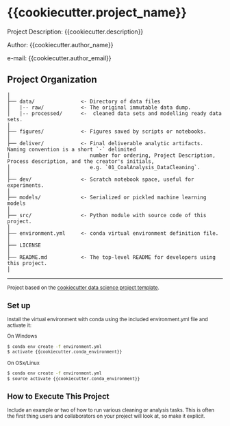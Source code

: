 {{cookiecutter.project_name}}
==============================

Project Description: {{cookiecutter.description}}

Author: {{cookiecutter.author_name}}

e-mail: {{cookiecutter.author_email}}

Project Organization
------------

    │
    ├── data/               <- Directory of data files
    │   |-- raw/            <- The original immutable data dump.
    │   |-- processed/      <-  cleaned data sets and modelling ready data sets.  
    │
    ├── figures/            <- Figures saved by scripts or notebooks.
    │
    ├── deliver/            <- Final deliverable analytic artifacts. Naming convention is a short `-` delimited 
    │                          number for ordering, Project Description, Process description, and the creator's initials,
    │                          e.g. `01_CoalAnalysis_DataCleaning`.
    │
    ├── dev/                <- Scratch notebook space, useful for experiments.
    │
    ├── models/             <- Serialized or pickled machine learning models
    │
    ├── src/                <- Python module with source code of this project.
    │
    ├── environment.yml     <- conda virtual environment definition file.
    │
    ├── LICENSE
    │
    ├── README.md           <- The top-level README for developers using this project.
    │


--------

<p><small>Project based on the <a target="_blank" href="https://github.build.ge.com/FleetServicesOfflineAnalytics/sample_offline_template">cookiecutter data science project template</a>.</p>

Set up
------------

Install the virtual environment with conda using the included environment.yml file and activate it:

On Windows
```bash
$ conda env create -f environment.yml
$ activate {{cookiecutter.conda_environment}}
```
On OSx/Linux
```bash
$ conda env create -f environment.yml
$ source activate {{cookiecutter.conda_environment}}
```

How to Execute This Project
-----------

Include an example or two of how to run various cleaning or analysis tasks. This is often the first thing users and collaborators on your project will look at, so make it explicit. 
